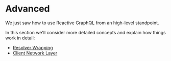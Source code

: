 # Advanced

We just saw how to use Reactive GraphQL from an high-level standpoint.

In this section we'll consider more detailed concepts and explain how things
work in detail:

* [Resolver Wrapping](/docs/advanced/resolver-wrapping.md)
* [Client Network Layer](/docs/advanced/client-network-layer.md)
